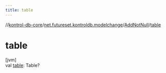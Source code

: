 ```yaml
---
title: table
---
```

//[kontrol-db-core](../../../index.html)/[net.futureset.kontroldb.modelchange](../index.html)/[AddNotNull](index.html)/[table](table.html)



# table



[jvm]\
val [table](table.html): Table?




